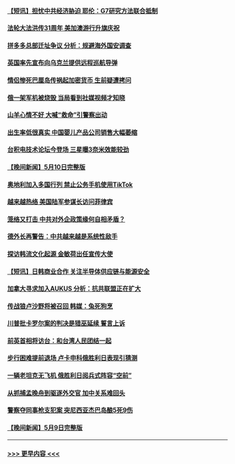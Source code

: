 #### [【短讯】担忧中共经济胁迫 耶伦：G7研究方法联合抵制](../pages/prog202/a103710003.md?t=05120343) 
#### [法轮大法洪传31周年 美加澳游行升旗庆祝](../pages/prog202/a103710005.md?t=05120343) 
#### [拼多多总部迁址争议 分析：规避海外国安调查](../pages/prog202/a103710006.md?t=05120343) 
#### [英国率先宣布向乌克兰提供远程巡航导弹](../pages/prog202/a103709943.md?t=05120343) 
#### [情侣惨死巴厘岛传祸起加密货币 生前疑遭拷问](../pages/prog202/a103709921.md?t=05120343) 
#### [俄一架军机被烧毁 当局看到社媒视频才知晓](../pages/prog202/a103709437.md?t=05120343) 
#### [山羊心情不好 大喊“救命”引警察出动](../pages/prog202/a103709428.md?t=05120343) 
#### [出生率低很真实 中国婴儿产品公司销售大幅萎缩](../pages/prog202/a103709421.md?t=05120343) 
#### [台积电技术论坛今登场 三星曝3奈米效能较劲](../pages/prog202/a103709400.md?t=05120343) 
#### [【晚间新闻】5月10日完整版](../pages/prog202/a103709204.md?t=05120343) 
#### [奥地利加入多国行列 禁止公务手机使用TikTok](../pages/prog202/a103709176.md?t=05120343) 
#### [越来越热络 美国陆军参谋长访问菲律宾](../pages/prog202/a103709084.md?t=05120343) 
#### [笼络又打击 中共对外企政策缘何自相矛盾？](../pages/prog202/a103709090.md?t=05120343) 
#### [德外长再警告：中共越来越是系统性敌手](../pages/prog202/a103709086.md?t=05120343) 
#### [探访韩流文化起源  金敏荷出任宣传大使](../pages/prog202/a103708908.md?t=05120343) 
#### [【短讯】日韩商业合作 关注半导体供应链与能源安全](../pages/prog202/a103708903.md?t=05120343) 
#### [加拿大寻求加入AUKUS 分析：抗共联盟正在扩大](../pages/prog202/a103708896.md?t=05120343) 
#### [传战狼卢沙野将被召回 韩媒：兔死狗烹](../pages/prog202/a103708762.md?t=05120343) 
#### [川普批卡罗尔案的判决是猎巫延续 誓言上诉](../pages/prog202/a103708719.md?t=05120343) 
#### [前英首相将访台：和台湾人民团结一起](../pages/prog202/a103708733.md?t=05120343) 
#### [步行困难提前退场 卢卡申科俄胜利日表现引猜测](../pages/prog202/a103708716.md?t=05120343) 
#### [一辆老坦克无飞机 俄胜利日阅兵式阵容“空前”](../pages/prog202/a103708712.md?t=05120343) 
#### [从抓捕孟晚舟到驱逐外交官 加中关系难回头](../pages/prog202/a103708701.md?t=05120343) 
#### [警察夺同事枪支犯案 突尼西亚杰巴岛酿5死9伤](../pages/prog202/a103708680.md?t=05120343) 
#### [【晚间新闻】5月9日完整版](../pages/prog202/a103708476.md?t=05120343) 

----
#### [ >>> 更早内容 <<< ](../indexes/prog202-earlier.md)

